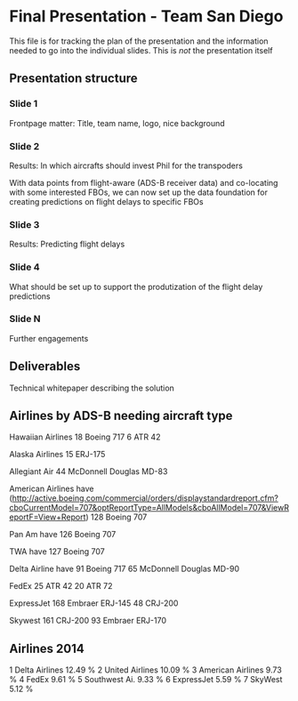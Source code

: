 # Final Presentation - Team San Diego

This file is for tracking the plan of the presentation and the information
needed to go into the individual slides. This is _not_ the presentation itself

## Presentation structure

### Slide 1

Frontpage matter: Title, team name, logo, nice background

### Slide 2 

Results: In which aircrafts should invest Phil for the transpoders

With data points from flight-aware (ADS-B receiver data) and
co-locating with some interested FBOs, we can now set up the data
foundation for creating predictions on flight delays to specific FBOs

### Slide 3

Results: Predicting flight delays

### Slide 4

What should be set up to support the produtization of the flight delay predictions

### Slide N

Further engagements

## Deliverables

Technical whitepaper describing the solution



## Airlines by ADS-B needing aircraft type

Hawaiian Airlines
18 Boeing 717
6 ATR 42

Alaska Airlines
15 ERJ-175

Allegiant Air
44 McDonnell Douglas MD-83 

American Airlines have (http://active.boeing.com/commercial/orders/displaystandardreport.cfm?cboCurrentModel=707&optReportType=AllModels&cboAllModel=707&ViewReportF=View+Report)
128 Boeing 707

Pan Am have
126 Boeing 707

TWA have
127 Boeing 707


Delta Airline have
91 Boeing 717
65 McDonnell Douglas MD-90


FedEx
25 ATR 42
20 ATR 72


ExpressJet
168 Embraer ERJ-145
48 CRJ-200


Skywest
161 CRJ-200
93  Embraer ERJ-170



## Airlines 2014

1 Delta Airlines     12.49 %
2 United Airlines    10.09 %
3 American Airlines   9.73 %
4 FedEx               9.61 %
5 Southwest Ai.       9.33 %
6 ExpressJet          5.59 %
7 SkyWest             5.12 %